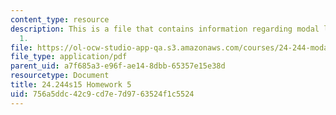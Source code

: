```yaml
---
content_type: resource
description: This is a file that contains information regarding modal logic homework
  1.
file: https://ol-ocw-studio-app-qa.s3.amazonaws.com/courses/24-244-modal-logic-spring-2015/756a5ddc42c9cd7e7d9763524f1c5524_MIT24_244S15_Homework5.pdf
file_type: application/pdf
parent_uid: a7f685a3-e96f-ae14-8dbb-65357e15e38d
resourcetype: Document
title: 24.244s15 Homework 5
uid: 756a5ddc-42c9-cd7e-7d97-63524f1c5524
---
```

